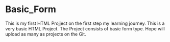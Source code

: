 # Basic_Form
This is my first HTML Projject on the first step my learning journey. This is a very basic HTML Project. The Project consists of basic form type. Hope will upload as many as projects on the Git. 
